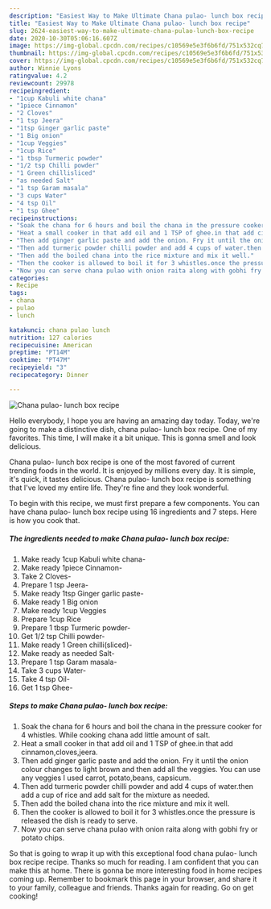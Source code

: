 ```yaml
---
description: "Easiest Way to Make Ultimate Chana pulao- lunch box recipe"
title: "Easiest Way to Make Ultimate Chana pulao- lunch box recipe"
slug: 2624-easiest-way-to-make-ultimate-chana-pulao-lunch-box-recipe
date: 2020-10-30T05:06:16.607Z
image: https://img-global.cpcdn.com/recipes/c10569e5e3f6b6fd/751x532cq70/chana-pulao-lunch-box-recipe-recipe-main-photo.jpg
thumbnail: https://img-global.cpcdn.com/recipes/c10569e5e3f6b6fd/751x532cq70/chana-pulao-lunch-box-recipe-recipe-main-photo.jpg
cover: https://img-global.cpcdn.com/recipes/c10569e5e3f6b6fd/751x532cq70/chana-pulao-lunch-box-recipe-recipe-main-photo.jpg
author: Winnie Lyons
ratingvalue: 4.2
reviewcount: 29978
recipeingredient:
- "1cup Kabuli white chana"
- "1piece Cinnamon"
- "2 Cloves"
- "1 tsp Jeera"
- "1tsp Ginger garlic paste"
- "1 Big onion"
- "1cup Veggies"
- "1cup Rice"
- "1 tbsp Turmeric powder"
- "1/2 tsp Chilli powder"
- "1 Green chillisliced"
- "as needed Salt"
- "1 tsp Garam masala"
- "3 cups Water"
- "4 tsp Oil"
- "1 tsp Ghee"
recipeinstructions:
- "Soak the chana for 6 hours and boil the chana in the pressure cooker for 4 whistles. While cooking chana add little amount of salt."
- "Heat a small cooker in that add oil and 1 TSP of ghee.in that add cinnamon,cloves,jeera."
- "Then add ginger garlic paste and add the onion. Fry it until the onion colour changes to light brown and then add all the veggies. You can use any veggies I used carrot, potato,beans, capsicum."
- "Then add turmeric powder chilli powder and add 4 cups of water.then add a cup of rice and add salt for the mixture as needed."
- "Then add the boiled chana into the rice mixture and mix it well."
- "Then the cooker is allowed to boil it for 3 whistles.once the pressure is released the dish is ready to serve."
- "Now you can serve chana pulao with onion raita along with gobhi fry or potato chips."
categories:
- Recipe
tags:
- chana
- pulao
- lunch

katakunci: chana pulao lunch 
nutrition: 127 calories
recipecuisine: American
preptime: "PT14M"
cooktime: "PT47M"
recipeyield: "3"
recipecategory: Dinner

---
```



![Chana pulao- lunch box recipe](https://img-global.cpcdn.com/recipes/c10569e5e3f6b6fd/751x532cq70/chana-pulao-lunch-box-recipe-recipe-main-photo.jpg)

Hello everybody, I hope you are having an amazing day today. Today, we're going to make a distinctive dish, chana pulao- lunch box recipe. One of my favorites. This time, I will make it a bit unique. This is gonna smell and look delicious.



Chana pulao- lunch box recipe is one of the most favored of current trending foods in the world. It is enjoyed by millions every day. It is simple, it's quick, it tastes delicious. Chana pulao- lunch box recipe is something that I've loved my entire life. They're fine and they look wonderful.


To begin with this recipe, we must first prepare a few components. You can have chana pulao- lunch box recipe using 16 ingredients and 7 steps. Here is how you cook that.

<!--inarticleads1-->

##### The ingredients needed to make Chana pulao- lunch box recipe:

1. Make ready 1cup Kabuli white chana-
1. Make ready 1piece Cinnamon-
1. Take 2 Cloves-
1. Prepare 1 tsp Jeera-
1. Make ready 1tsp Ginger garlic paste-
1. Make ready 1 Big onion
1. Make ready 1cup Veggies
1. Prepare 1cup Rice
1. Prepare 1 tbsp Turmeric powder-
1. Get 1/2 tsp Chilli powder-
1. Make ready 1 Green chilli(sliced)-
1. Make ready as needed Salt-
1. Prepare 1 tsp Garam masala-
1. Take 3 cups Water-
1. Take 4 tsp Oil-
1. Get 1 tsp Ghee-




<!--inarticleads2-->

##### Steps to make Chana pulao- lunch box recipe:

1. Soak the chana for 6 hours and boil the chana in the pressure cooker for 4 whistles. While cooking chana add little amount of salt.
1. Heat a small cooker in that add oil and 1 TSP of ghee.in that add cinnamon,cloves,jeera.
1. Then add ginger garlic paste and add the onion. Fry it until the onion colour changes to light brown and then add all the veggies. You can use any veggies I used carrot, potato,beans, capsicum.
1. Then add turmeric powder chilli powder and add 4 cups of water.then add a cup of rice and add salt for the mixture as needed.
1. Then add the boiled chana into the rice mixture and mix it well.
1. Then the cooker is allowed to boil it for 3 whistles.once the pressure is released the dish is ready to serve.
1. Now you can serve chana pulao with onion raita along with gobhi fry or potato chips.




So that is going to wrap it up with this exceptional food chana pulao- lunch box recipe recipe. Thanks so much for reading. I am confident that you can make this at home. There is gonna be more interesting food in home recipes coming up. Remember to bookmark this page in your browser, and share it to your family, colleague and friends. Thanks again for reading. Go on get cooking!
